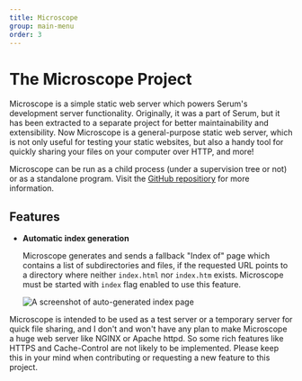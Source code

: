 ```yaml
---
title: Microscope
group: main-menu
order: 3
---
```


# The Microscope Project

Microscope is a simple static web server which powers Serum's development
server functionality. Originally, it was a part of Serum, but it has been
extracted to a separate project for better maintainability and extensibility.
Now Microscope is a general-purpose static web server, which is not only useful
for testing your static websites, but also a handy tool for quickly sharing
your files on your computer over HTTP, and more!

Microscope can be run as a child process (under a supervision tree or not) or
as a standalone program. Visit the [GitHub repositiory](https://github.com/Dalgona/microscope)
for more information.

## Features

* **Automatic index generation**

    Microscope generates and sends a fallback "Index of" page which contains a
    list of subdirectories and files, if the requested URL points to a directory
    where neither `index.html` nor `index.htm` exists. Microscope must be
    started with `index` flag enabled to use this feature.

    ![A screenshot of auto-generated index page](%media:microscope/auto-index-demo.png)

Microscope is intended to be used as a test server or a temporary server for
quick file sharing, and I don't and won't have any plan to make Microscope a
huge web server like NGINX or Apache httpd. So some rich features like HTTPS and
Cache-Control are not likely to be implemented. Please keep this in your mind
when contributing or requesting a new feature to this project.
